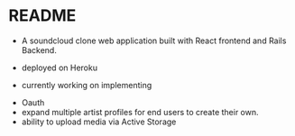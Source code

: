 # README

* A soundcloud clone web application built with React frontend and Rails Backend.

* deployed on Heroku

* currently working on implementing

- Oauth 
- expand multiple artist profiles for end users to create their own.
- ability to upload  media via Active Storage
